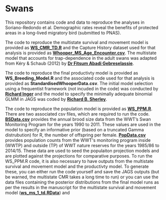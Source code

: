 # Swans

This repository contains code and data to reproduce the analyses in Soriano-Redondo et al. Demographic rates reveal the benefits of protected areas in a long-lived migratory bird (submitted to PNAS).

The code to reproduce the multistate survival and movement model is provided as <strong><a href="https://github.com/rbsherley/Swans/blob/main/WS_CMR_TD.R" target="_blank">WS_CMR_TD.R</a></strong> and the Capture History dataset used for that analysis is provided as <strong><a href="https://github.com/rbsherley/Swans/blob/main/Whooper_MS_Age_Encounter.csv" target="_blank">Whooper_MS_Age_Encounter.csv</a></strong>. The multistate model that accounts for trap-dependence in the adult swans was adapted from Kéry & Schaub (2012) by <strong><a href="https://fwce.nmsu.edu/faculty-staff/fitsum-abadi-gebreselass.html" target="_blank">Dr Fitsum Abadi Gebreselassie</a></strong>.

The code to reproduce the final productivty model is provided as <b>WS_Breeding_Model.R</b> and the associated code used for that analysis is provided as <b>StandardisedWhooperData.csv</b>. The initial model selection using a frequentist framework (not incuded in the code) was conducted by <strong><a href="https://research.com/u/richard-inger" target="_blank">Richard Inger</a></strong> and the model to specify the minimally adequate binomial GLMM in JAGS was coded by <strong><a href="https://ecologyconservation.exeter.ac.uk/staff/profile/index.php?web_id=Richard_Sherley" target="_blank">Richard B. Sherley</a></strong>.

The code to reproduce the population model is provided as <strong><a href="https://github.com/rbsherley/Swans/blob/main/WS_PPM.R" target="_blank">WS_PPM.R</a></strong>. There are two associated csv files, which are required to run the code. <strong><a href="https://github.com/rbsherley/Swans/blob/main/BSData.csv" target="_blank">BSData.csv</a></strong> provides the annual brood size data from the WWT’s Swan Monitoring Program for the years 1990 to 2011. These values are used in the model to specify an informative prior (based on a truncated Gamma distrubution) for R, the number of offspring per female. <strong><a href="https://github.com/rbsherley/Swans/blob/main/PopData.csv" target="_blank">PopData.csv</a></strong> provides population counts from the WWT's monitoring program inside (WWTP) and outside (TP) of WWT nature reserves for the years 1985/86 to 2014/15. These data are used to seed the populaiton projection models and are plotted against the projections for comparative purposes. To run the WS_PPM.R code, it is also necessary to have outputs from the multistate survival and movement model and the productivty model. To generate these, you can either run the code yourself and save the JAGS outputs (but be warned, the multistate CMR takes a long time to run) or you can use the data files containing the posterior distributions from the final model runs as per the results in the manuscript for the multistate survival and movement model (<strong><a href="https://github.com/rbsherley/Swans/blob/main/ws_ms_1_td.RData" target="_blank">ws_ms_1_td.RData</a></strong>) and 
